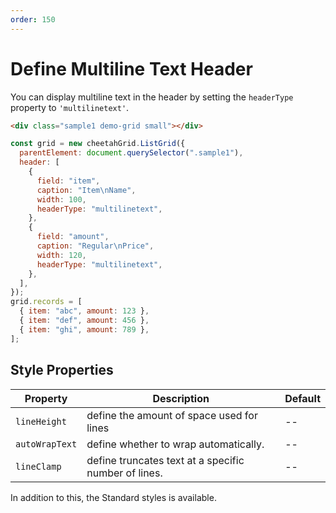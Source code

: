 ```yaml
---
order: 150
---
```


# Define Multiline Text Header

You can display multiline text in the header by setting the `headerType` property to `'multilinetext'`.

<code-preview>

```html
<div class="sample1 demo-grid small"></div>
```

```js
const grid = new cheetahGrid.ListGrid({
  parentElement: document.querySelector(".sample1"),
  header: [
    {
      field: "item",
      caption: "Item\nName",
      width: 100,
      headerType: "multilinetext",
    },
    {
      field: "amount",
      caption: "Regular\nPrice",
      width: 120,
      headerType: "multilinetext",
    },
  ],
});
grid.records = [
  { item: "abc", amount: 123 },
  { item: "def", amount: 456 },
  { item: "ghi", amount: 789 },
];
```

</code-preview>

## Style Properties

| Property       | Description                                          | Default |
| -------------- | ---------------------------------------------------- | ------- |
| `lineHeight`   | define the amount of space used for lines            | --      |
| `autoWrapText` | define whether to wrap automatically.                | --      |
| `lineClamp`    | define truncates text at a specific number of lines. | --      |

In addition to this, the Standard styles is available.
